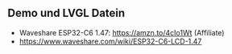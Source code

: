 
## Demo und LVGL Datein
- Waveshare ESP32-C6 1.47: https://amzn.to/4cIo1Wt (Affiliate)
- https://www.waveshare.com/wiki/ESP32-C6-LCD-1.47

